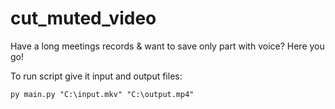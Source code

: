 # cut_muted_video
Have a long meetings records &amp; want to save only part with voice? Here you go!


To run script give it input and output files:
```
py main.py "C:\input.mkv" "C:\output.mp4"
```
